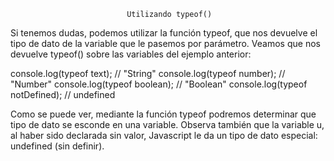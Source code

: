                               Utilizando typeof() 

Si tenemos dudas, podemos utilizar la función typeof, que nos devuelve el tipo de dato 
de la variable que le pasemos por parámetro. Veamos que nos devuelve typeof() 
sobre las variables del ejemplo anterior:

console.log(typeof text);       // "String"
console.log(typeof number);     // "Number"
console.log(typeof boolean);    // "Boolean"
console.log(typeof notDefined); // undefined

Como se puede ver, mediante la función typeof podremos determinar que tipo de dato 
se esconde en una variable. Observa también que la variable u, al haber sido declarada sin valor, 
Javascript le da un tipo de dato especial: undefined (sin definir).
